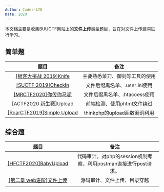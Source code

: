 ```yaml
---
Author: Coder-LYQ
Date: 2020
---
```


本文档主要是收集BUUCTF网站上的**文件上传**类型题目，旨在对文件上传漏洞进行学习。

## 简单题

|   题目   |   备注   |
| :--: | :--: |
| [[极客大挑战 2019]Knife]([极客大挑战%202019]Knife.md) | 主要熟悉菜刀、御剑等工具的使用 |
| [[SUCTF 2019]CheckIn]([SUCTF%202019]CheckIn.md) | 文件后缀黑名单、.user.ini使用 |
| [[MRCTF2020]你传你马呢]([MRCTF2020]你传你马呢.md) | 文件后缀黑名单、.htaccess使用 |
| [ACTF2020 新生赛]Upload | 前端检测、使用phtml文件绕过 |
| [[RoarCTF2019]Simple Upload]([RoarCTF%202019]Simple%20Upload.md) | thinkphp的upload函数漏洞利用 |



## 综合题

|                       题目                        |                             备注                             |
| :-----------------------------------------------: | :----------------------------------------------------------: |
| [[HFCTF2020]BabyUpload]([HFCTF2020]BabyUpload.md) | 代码审计，对php的session机制考察，利用postman直接进行post请求。 |
| [[第二章 web进阶]文件上传](../N1BOOK/[第二章%20web进阶]文件上传.md)                                            |  源码审计、文件上传、目录穿越                                                            |
|                                                   |                                                              |

